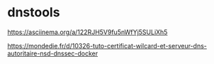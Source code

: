 # dnstools
https://asciinema.org/a/122RJH5V9fu5nWfYj5SULiXh5


https://mondedie.fr/d/10326-tuto-certificat-wilcard-et-serveur-dns-autoritaire-nsd-dnssec-docker

